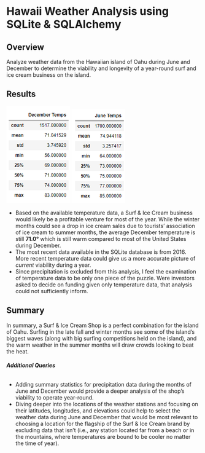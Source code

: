 # Hawaii Weather Analysis using SQLite & SQLAlchemy
## Overview
Analyze weather data from the Hawaiian island of Oahu during June and December to determine the viability and longevity of a year-round surf and ice cream business on the island.

## Results
![DecemberTemps.png](/Analysis/DecemberTemps.png)
![JuneTemps.png](/Analysis/JuneTemps.png)
- Based on the available temperature data, a Surf & Ice Cream business would likely be a profitable venture for most of the year. While the winter months could see a drop in ice cream sales due to tourists’ association of ice cream to summer months, the average December temperature is still **71.0°** which is still warm compared to most of the United States during December. 
- The most recent data available in the SQLite database is from 2016. More recent temperature data could give us a more accurate picture of *current* viability during a year. 
- Since precipitation is excluded from this analysis, I feel the examination of temperature data to be only one piece of the puzzle. Were investors asked to decide on funding given only temperature data, that analysis could not sufficiently inform.

## Summary
In summary, a Surf & Ice Cream Shop is a perfect combination for the island of Oahu. Surfing in the late fall and winter months see some of the island’s biggest waves (along with big surfing competitions held on the island), and the warm weather in the summer months will draw crowds looking to beat the heat.
###### **Additional Queries**
- Adding summary statistics for precipitation data during the months of June and December would provide a deeper analysis of the shop’s viability to operate year-round.
- Diving deeper into the locations of the weather stations and focusing on their latitudes, longitudes, and elevations could help to select the weather data during June and December that would be most relevant to choosing a location for the flagship of the Surf & Ice Cream brand by excluding data that isn’t (i.e., any station located far from a beach or in the mountains, where temperatures are bound to be cooler no matter the time of year).
